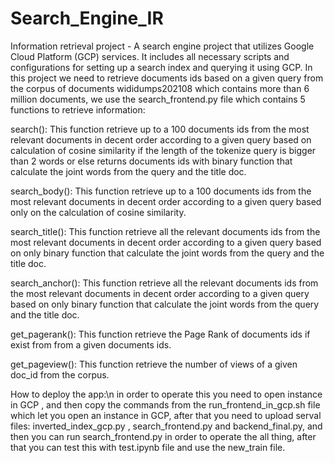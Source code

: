 # Search_Engine_IR
Information retrieval project - A search engine project that utilizes Google Cloud Platform (GCP) services. It includes all necessary scripts and configurations for setting up a search index and querying it using GCP.
In this project we need to retrieve documents ids based on a given query from the corpus of documents wididumps202108 which contains more than 6 million documents, we use the search_frontend.py file which contains 5 functions to retrieve information:

search(): This function retrieve up to a 100  documents ids from the most relevant documents in decent order according to a given query based on calculation of cosine similarity if the length of the tokenize query is bigger than 2 words or else returns documents ids with binary function that calculate the joint words from the query and the title doc.

search_body(): This function retrieve up to a 100  documents ids from the most relevant documents in decent order according to a given query based only on the calculation of cosine similarity.

search_title(): This function retrieve all the relevant documents ids from the most relevant documents in decent order according to a given query based on only binary function that calculate the joint words from the query and the title doc.

search_anchor(): This function retrieve all the relevant documents ids from the most relevant documents in decent order according to a given query based on only binary function that calculate the joint words from the query and the title doc.

get_pagerank(): This function retrieve the Page Rank of documents ids if exist from from a given documents ids.

get_pageview(): This function retrieve the number of views of a given doc_id from the corpus.

How to deploy the app:\n
in order to operate this you need to open instance in GCP , and then copy the commands from the run_frontend_in_gcp.sh file which let you open an instance in GCP, after that you need to upload serval files: inverted_index_gcp.py , search_frontend.py and backend_final.py, and then you can run search_frontend.py in order to operate the all thing, after that you can test this with test.ipynb file and use the new_train file. 
